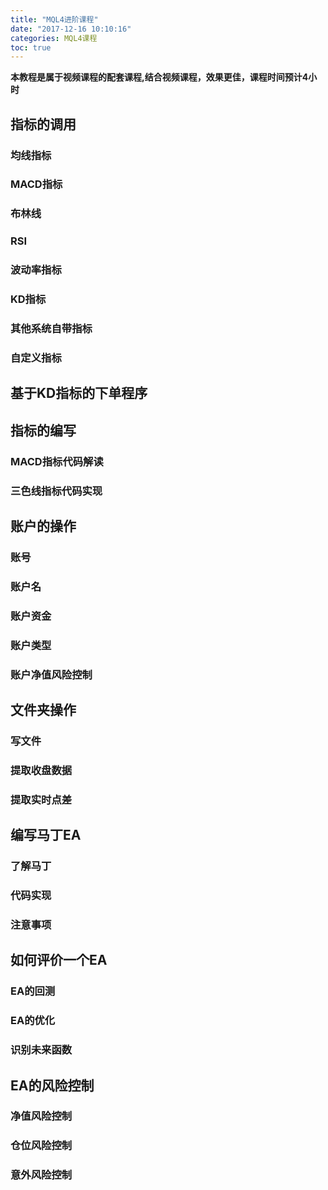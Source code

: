 ```yaml
---
title: "MQL4进阶课程"
date: "2017-12-16 10:10:16"
categories: MQL4课程
toc: true
---
```


<strong>本教程是属于视频课程的配套课程,结合视频课程，效果更佳，课程时间预计4小时</strong>


## 指标的调用 ##

### 均线指标 ###
### MACD指标 ###
### 布林线  ###
### RSI    ###
### 波动率指标 ###
### KD指标 ###
### 其他系统自带指标 ###
### 自定义指标 ###


## 基于KD指标的下单程序 ##



## 指标的编写 ##
### MACD指标代码解读 ###
### 三色线指标代码实现 ###


## 账户的操作 ##
### 账号 ###
### 账户名 ###
### 账户资金 ###
### 账户类型 ###
### 账户净值风险控制 ###

## 文件夹操作 ##
### 写文件 ###
### 提取收盘数据 ###
### 提取实时点差 ###

## 编写马丁EA ##
### 了解马丁 ###
### 代码实现 ###
### 注意事项 ###

## 如何评价一个EA ##
### EA的回测 ###
### EA的优化 ###
### 识别未来函数 ###

## EA的风险控制 ##
### 净值风险控制 ###
### 仓位风险控制 ###
### 意外风险控制 ###


